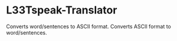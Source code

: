 # L33Tspeak-Translator
Converts word/sentences to ASCII format. Converts ASCII format to word/sentences.
